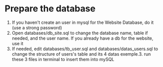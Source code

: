 Prepare the database
====================

1. If you haven't create an user in mysql for the Website Database, do it (use a strong password)
2. Open databases/db_site.sql to change the database name, table if needed, and the user name. If you already have a db for the website, use it
3. If needed, edit databases/tb_user.sql and databases/datas_users.sql to change the structure of users's table and its 4 datas exemple.3. run these 3 files in terminal to insert them into mySQL
